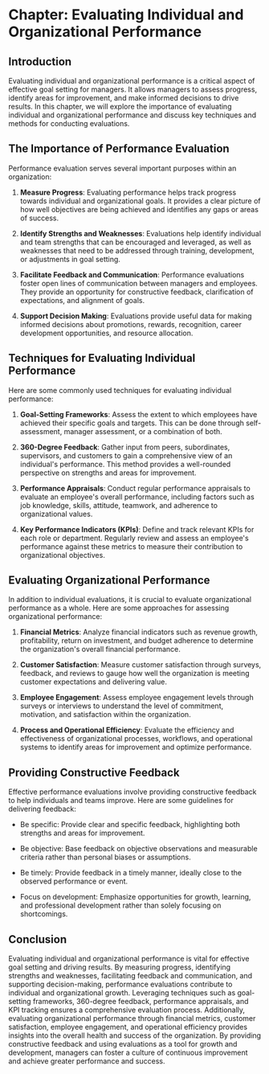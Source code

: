 Chapter: Evaluating Individual and Organizational Performance
=============================================================

Introduction
------------

Evaluating individual and organizational performance is a critical aspect of effective goal setting for managers. It allows managers to assess progress, identify areas for improvement, and make informed decisions to drive results. In this chapter, we will explore the importance of evaluating individual and organizational performance and discuss key techniques and methods for conducting evaluations.

The Importance of Performance Evaluation
----------------------------------------

Performance evaluation serves several important purposes within an organization:

1. **Measure Progress**: Evaluating performance helps track progress towards individual and organizational goals. It provides a clear picture of how well objectives are being achieved and identifies any gaps or areas of success.

2. **Identify Strengths and Weaknesses**: Evaluations help identify individual and team strengths that can be encouraged and leveraged, as well as weaknesses that need to be addressed through training, development, or adjustments in goal setting.

3. **Facilitate Feedback and Communication**: Performance evaluations foster open lines of communication between managers and employees. They provide an opportunity for constructive feedback, clarification of expectations, and alignment of goals.

4. **Support Decision Making**: Evaluations provide useful data for making informed decisions about promotions, rewards, recognition, career development opportunities, and resource allocation.

Techniques for Evaluating Individual Performance
------------------------------------------------

Here are some commonly used techniques for evaluating individual performance:

1. **Goal-Setting Frameworks**: Assess the extent to which employees have achieved their specific goals and targets. This can be done through self-assessment, manager assessment, or a combination of both.

2. **360-Degree Feedback**: Gather input from peers, subordinates, supervisors, and customers to gain a comprehensive view of an individual's performance. This method provides a well-rounded perspective on strengths and areas for improvement.

3. **Performance Appraisals**: Conduct regular performance appraisals to evaluate an employee's overall performance, including factors such as job knowledge, skills, attitude, teamwork, and adherence to organizational values.

4. **Key Performance Indicators (KPIs)**: Define and track relevant KPIs for each role or department. Regularly review and assess an employee's performance against these metrics to measure their contribution to organizational objectives.

Evaluating Organizational Performance
-------------------------------------

In addition to individual evaluations, it is crucial to evaluate organizational performance as a whole. Here are some approaches for assessing organizational performance:

1. **Financial Metrics**: Analyze financial indicators such as revenue growth, profitability, return on investment, and budget adherence to determine the organization's overall financial performance.

2. **Customer Satisfaction**: Measure customer satisfaction through surveys, feedback, and reviews to gauge how well the organization is meeting customer expectations and delivering value.

3. **Employee Engagement**: Assess employee engagement levels through surveys or interviews to understand the level of commitment, motivation, and satisfaction within the organization.

4. **Process and Operational Efficiency**: Evaluate the efficiency and effectiveness of organizational processes, workflows, and operational systems to identify areas for improvement and optimize performance.

Providing Constructive Feedback
-------------------------------

Effective performance evaluations involve providing constructive feedback to help individuals and teams improve. Here are some guidelines for delivering feedback:

* Be specific: Provide clear and specific feedback, highlighting both strengths and areas for improvement.

* Be objective: Base feedback on objective observations and measurable criteria rather than personal biases or assumptions.

* Be timely: Provide feedback in a timely manner, ideally close to the observed performance or event.

* Focus on development: Emphasize opportunities for growth, learning, and professional development rather than solely focusing on shortcomings.

Conclusion
----------

Evaluating individual and organizational performance is vital for effective goal setting and driving results. By measuring progress, identifying strengths and weaknesses, facilitating feedback and communication, and supporting decision-making, performance evaluations contribute to individual and organizational growth. Leveraging techniques such as goal-setting frameworks, 360-degree feedback, performance appraisals, and KPI tracking ensures a comprehensive evaluation process. Additionally, evaluating organizational performance through financial metrics, customer satisfaction, employee engagement, and operational efficiency provides insights into the overall health and success of the organization. By providing constructive feedback and using evaluations as a tool for growth and development, managers can foster a culture of continuous improvement and achieve greater performance and success.
